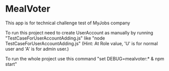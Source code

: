 # MealVoter
This app is for technical challenge test of MyJobs company

To run this project need to create UserAccount as manually by running "TestCaseForUserAccountAdding.js" like
"node TestCaseForUserAccountAdding.js"
(Hint: At Role value, 'U' is for normal user and 'A' is for admin user.)

To run the whole project use this command "set DEBUG=mealvoter:* & npm start"
